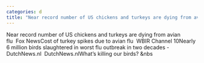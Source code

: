 ```yaml
---
categories: d
title: "Near record number of US chickens and turkeys are dying from avian flu  Fox News"
---
```

Near record number of US chickens and turkeys are dying from avian flu&nbsp;&nbsp;Fox NewsCost of turkey spikes due to avian flu&nbsp;&nbsp;WBIR Channel 10Nearly 6 million birds slaughtered in worst flu outbreak in two decades - DutchNews.nl&nbsp;&nbsp;DutchNews.nlWhat’s killing our birds?&nbsp;&nbs